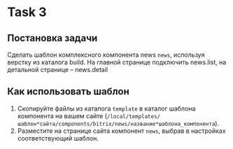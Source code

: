 # Task 3

## Постановка задачи

Cделать шаблон комплексного компонента news `news`, используя верстку из каталога build. На главной странице подключить news.list, на детальной странице – news.detail

## Как использовать шаблон

1. Скопируйте файлы из каталога `template` в каталог шаблона компонента на вашем сайте (`/local/templates/шаблон*сайта/components/bitrix/news/название*шаблона_компонента`).
2. Разместите на странице сайта компонент `news`, выбрав в настройках соответствующий шаблон.
